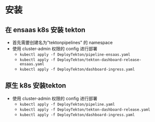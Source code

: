 # 安装
## 在 ensaas k8s 安装 tekton
- 首先需要创建名为"tektonpipelines" 的 namespace
- 使用 cluster-admin 权限的 config 进行部署 
    - `kubectl apply -f DeployTekton/pipeline-ensaas.yaml` 
    - `kubectl apply -f DeployTekton/tekton-dashboard-release-ensaas.yaml`
    - `kubectl apply -f DeployTekton/dashboard-ingress.yaml`
## 原生 k8s 安装tekton
- 使用 cluster-admin 权限的 config 进行部署 
    - `kubectl apply -f DeployTekton/pipeline.yaml` 
    - `kubectl apply -f DeployTekton/tekton-dashboard-release.yaml`
    - `kubectl apply -f DeployTekton/dashboard-ingress.yaml`
